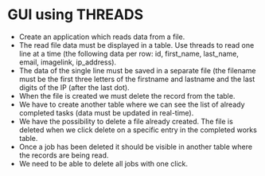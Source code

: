 # GUI using THREADS
- Create an application which reads data from a file.
- The read file data must be displayed in a table.
Use threads to read one line at a time (the following data per row: id, first_name, last_name, email, imagelink, ip_address).     
- The data of the single line must be saved in a separate file (the filename must be the first three letters of the firstname and lastname and the last digits of the IP (after the last dot). 
- When the file is created we must delete the record from the table.
- We have to create another table where we can see the list of already completed tasks (data must be updated in real-time).
- We have the possibility to delete a file already created. The file is deleted when we click delete on a specific entry in the completed works table. 
- Once a job has been deleted it should be visible in another table where the records are being read.
- We need to be able to delete all jobs with one click.
